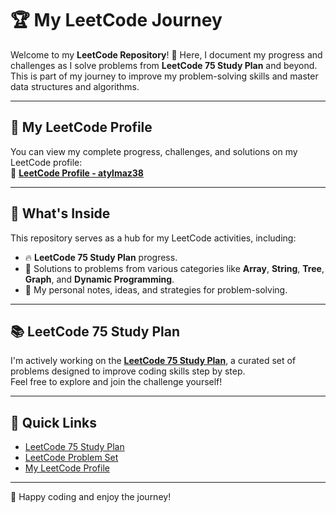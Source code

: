 # 🏆 My LeetCode Journey

Welcome to my **LeetCode Repository**! 🚀 Here, I document my progress and challenges as I solve problems from **LeetCode 75 Study Plan** and beyond. This is part of my journey to improve my problem-solving skills and master data structures and algorithms.

---

## 🌟 My LeetCode Profile

You can view my complete progress, challenges, and solutions on my LeetCode profile:  
🔗 **[LeetCode Profile - atylmaz38](https://leetcode.com/u/atylmaz38/)**

---

## 📝 What's Inside

This repository serves as a hub for my LeetCode activities, including:
- 🔥 **LeetCode 75 Study Plan** progress.
- 🧠 Solutions to problems from various categories like **Array**, **String**, **Tree**, **Graph**, and **Dynamic Programming**.
- 🌟 My personal notes, ideas, and strategies for problem-solving.

---

## 📚 LeetCode 75 Study Plan

I'm actively working on the **[LeetCode 75 Study Plan](https://leetcode.com/studyplan/leetcode-75/)**, a curated set of problems designed to improve coding skills step by step.  
Feel free to explore and join the challenge yourself!

---

## 🔗 Quick Links

- [LeetCode 75 Study Plan](https://leetcode.com/studyplan/leetcode-75/)
- [LeetCode Problem Set](https://leetcode.com/problemset/all/)
- [My LeetCode Profile](https://leetcode.com/u/atylmaz38/)

---

🎉 Happy coding and enjoy the journey!
